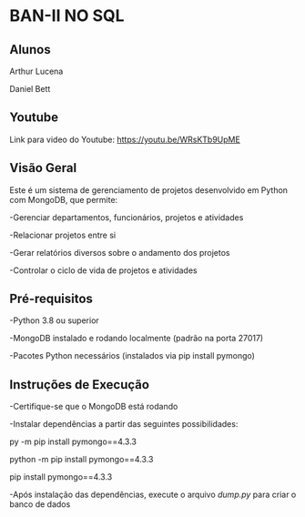 # BAN-II NO SQL

## Alunos
Arthur Lucena

Daniel Bett

## Youtube
Link para video do Youtube: https://youtu.be/WRsKTb9UpME

## Visão Geral

Este é um sistema de gerenciamento de projetos desenvolvido em Python com MongoDB, que permite:

-Gerenciar departamentos, funcionários, projetos e atividades

-Relacionar projetos entre si

-Gerar relatórios diversos sobre o andamento dos projetos

-Controlar o ciclo de vida de projetos e atividades

## Pré-requisitos

-Python 3.8 ou superior

-MongoDB instalado e rodando localmente (padrão na porta 27017)

-Pacotes Python necessários (instalados via pip install pymongo)

## Instruções de Execução

-Certifique-se que o MongoDB está rodando

-Instalar dependências a partir das seguintes possibilidades:

py -m  pip install pymongo==4.3.3

python -m pip install pymongo==4.3.3

pip install pymongo==4.3.3

-Após instalação das dependências, execute o arquivo *dump.py* para criar o banco de dados




